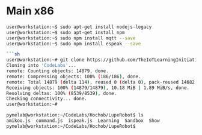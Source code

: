 # Main x86

```sh
user@workstation:~$ sudo apt-get install nodejs-legacy
user@workstation:~$ sudo apt-get install npm
user@workstation:~$ sudo npm install mqtt --save
user@workstation:~$ sudo npm install espeak --save
```

```sh
```sh
user@workstation:~# git clone https://github.com/TheIoTLearningInitiative/CodeLabs.git
Cloning into 'CodeLabs'...
remote: Counting objects: 14879, done.
remote: Compressing objects: 100% (186/186), done.
remote: Total 14879 (delta 114), reused 0 (delta 0), pack-reused 14682
Receiving objects: 100% (14879/14879), 10.18 MiB | 1.89 MiB/s, done.
Resolving deltas: 100% (8539/8539), done.
Checking connectivity... done.
user@workstation:~# 
```

```sh
pymelab@workstation:~/CodeLabs/Hochob/LupeRobot$ ls
amikoo.js  command.js  ispeak.js  Learning  Sandbox  Show
pymelab@workstation:~/CodeLabs/Hochob/LupeRobot$ 
```

```sh

```